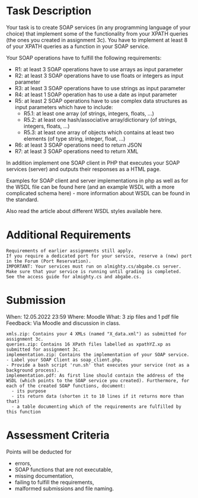 # Task Description

Your task is to create SOAP services (in any programming language of your choice) that implement some of the functionality from your XPATH queries (the ones you created in assignment 3c). You have to implement at least 8 of your XPATH queries as a function in your SOAP service.

Your SOAP operations have to fulfill the following requirements:
  - R1: at least 3 SOAP operations have to use arrays as input parameter
  - R2: at least 3 SOAP operations have to use floats or integers as input parameter
  - R3: at least 3 SOAP operations have to use strings as input parameter
  - R4: at least 1 SOAP operation has to use a date as input parameter
  - R5: at least 2 SOAP operations have to use complex data structures as input parameters which have to include:
    * R5.1: at least one array (of strings, integers, floats, ...)
    * R5.2: at least one hash/associative array/dictionary (of strings, integers, floats, ...)
    * R5.3: at least one array of objects which contains at least two elements (of type string, integer, float, ...)
  - R6: at least 3 SOAP operations need to return JSON
  - R7: at least 3 SOAP operations need to return XML

In addition implement one SOAP client in PHP that executes your SOAP services (server) and outputs their responses as a HTML page.

Examples for SOAP client and server implementations in php as well as for the WSDL file can be found here (and an example WSDL with a more complicated schema here) - more information about WSDL can be found in the standard.

Also read the article about different WSDL styles available here.

# Additional Requirements

    Requirements of earlier assignments still apply.
    If you require a dedicated port for your service, reserve a (new) port in the Forum (Port Reservation).
    IMPORTANT: Your services must run on almighty.cs/abgabe.cs server. Make sure that your service is running until grading is completed.
    See the access guide for almighty.cs and abgabe.cs.

# Submission

When: 12.05.2022 23:59
Where: Moodle
What: 3 zip files and 1 pdf file
Feedback: Via Moodle and discussion in class.

    xmls.zip: Contains your 4 XMLs (named "X_data.xml") as submitted for assignment 3c.
    queries.zip: Contains 16 XPath files labelled as xpathYZ.xp as submitted for assignment 3c.
    implementation.zip: Contains the implementation of your SOAP service.
    - Label your SOAP Client as soap_client.php.
    - Provide a bash script 'run.sh' that executes your service (not as a background process).
    implementation.pdf: As first line should contain the address of the WSDL (which points to the SOAP service you created). Furthermore, for each of the created SOAP functions, document:
      - its purpose
      - its return data (shorten it to 10 lines if it returns more than that)
      - a table documenting which of the requirements are fulfilled by this function


# Assessment Criteria
Points will be deducted for
* errors,
* SOAP functions that are not executable,
* missing documentation,
* failing to fulfill the requirements,
* malformed submissions and file naming.